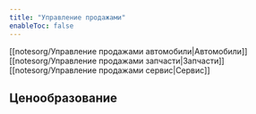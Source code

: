 ```yaml
---
title: "Управление продажами"
enableToc: false
---
```


[[notesorg/Управление продажами автомобили|Автомобили]]  
[[notesorg/Управление продажами запчасти|Запчасти]]  
[[notesorg/Управление продажами сервис|Сервис]]





## Ценообразование












